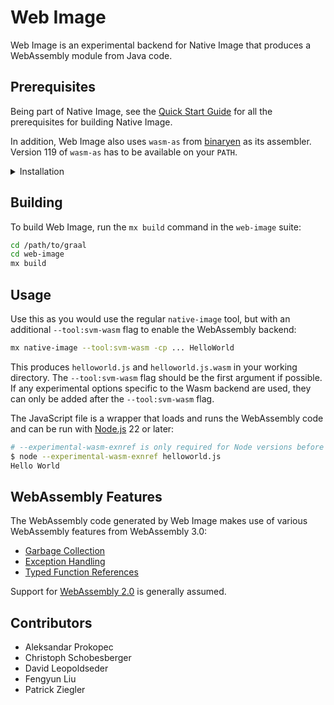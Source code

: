 # Web Image

Web Image is an experimental backend for Native Image that produces a
WebAssembly module from Java code.

## Prerequisites

Being part of Native Image, see the [Quick Start Guide](../docs/reference-manual/native-image/contribute/DevelopingNativeImage.md)
for all the prerequisites for building Native Image.

In addition, Web Image also uses `wasm-as` from
[binaryen](https://github.com/WebAssembly/binaryen) as its assembler.
Version 119 of `wasm-as` has to be available on your `PATH`.

<details>
<summary>Installation</summary>

Binaryen provides pre-built releases for all major platforms on
[GitHub](https://github.com/WebAssembly/binaryen/releases).

On MacOS, it is recommended to install through [Homebrew](https://brew.sh/), as
the pre-built binaries are not signed and may be quarantined by MacOS.

```bash
brew install binaryen
```
</details>

## Building

To build Web Image, run the `mx build` command in the `web-image` suite:

```bash
cd /path/to/graal
cd web-image
mx build
```

## Usage

Use this as you would use the regular `native-image` tool, but with an
additional `--tool:svm-wasm` flag to enable the WebAssembly backend:

```bash
mx native-image --tool:svm-wasm -cp ... HelloWorld
```

This produces `helloworld.js` and `helloworld.js.wasm` in your working
directory. The `--tool:svm-wasm` flag should be the first argument if possible.
If any experimental options specific to the Wasm backend are used, they can
only be added after the `--tool:svm-wasm` flag.

The JavaScript file is a wrapper that loads and runs the WebAssembly
code and can be run with [Node.js](https://nodejs.org/en) 22 or later:

```bash
# --experimental-wasm-exnref is only required for Node versions before 25
$ node --experimental-wasm-exnref helloworld.js
Hello World
```

## WebAssembly Features

The WebAssembly code generated by Web Image makes use of various WebAssembly
features from WebAssembly 3.0:

- [Garbage Collection](https://github.com/WebAssembly/gc)
- [Exception Handling](https://github.com/WebAssembly/exception-handling/blob/master/proposals/exception-handling/Exceptions.md)
- [Typed Function References](https://github.com/WebAssembly/function-references/blob/main/proposals/function-references/Overview.md)

Support for [WebAssembly 2.0](https://www.w3.org/TR/wasm-core-2/#release-20) is
generally assumed.

## Contributors

- Aleksandar Prokopec
- Christoph Schobesberger
- David Leopoldseder
- Fengyun Liu
- Patrick Ziegler
